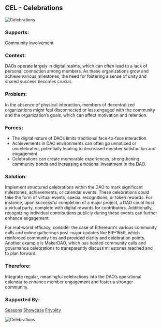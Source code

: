 ## CEL - Celebrations

![Celebrations](./output/illustrations/celebrations.png)

### Supports:

Community Involvement

### Context:

DAOs operate largely in digital realms, which can often lead to a lack of personal connection among members. As these organizations grow and achieve various milestones, the need for fostering a sense of unity and shared success becomes crucial.

### Problem:

In the absence of physical interaction, members of decentralized organizations might feel disconnected or less engaged with the community and the organization’s goals, which can affect motivation and retention.

### Forces:

- The digital nature of DAOs limits traditional face-to-face interaction.
- Achievements in DAO environments can often go unnoticed or uncelebrated, potentially leading to decreased member satisfaction and engagement.
- Celebrations can create memorable experiences, strengthening community bonds and increasing emotional investment in the DAO.

### Solution:

Implement structured celebrations within the DAO to mark significant milestones, achievements, or calendar events. These celebrations could take the form of virtual events, special recognitions, or token rewards. For instance, upon successful completion of a major project, a DAO could host a virtual party, complete with digital rewards for contributors. Additionally, recognizing individual contributions publicly during these events can further enhance engagement.

For real-world efficacy, consider the case of Ethereum's various community calls and online gatherings post-major updates like EIP-1559, which reinforced community ties and provided clarity and celebration points. Another example is MakerDAO, which has hosted community calls and governance celebrations to transparently discuss milestones reached and to plan forward.

### Therefore:

Integrate regular, meaningful celebrations into the DAO’s operational calendar to enhance member engagement and foster a stronger community.

### Supported By:

[Seasons](./seasons.md)
[Showcase](./showcase.md)
[Frivolity](./frivolity.md)

![Celebrations](./output/celebrations_specific_graph.png)